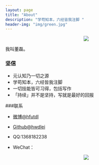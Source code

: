 ```yaml
---
layout: page
title: "About"
description: "学苟知本，六经皆我注脚 "
header-img: "img/green.jpg"
---
```



<center>
    <p><img src="http://7xlfkx.com1.z0.glb.clouddn.com/white2.jpg" align="center"></p>
</center>

我叫董磊。

### 坚信


- 元认知乃一切之源
- 学苟知本，六经皆我注脚 
- 一切技能皆可习得，包括写作
- 「持续」并不是坚持，写就是最好的回报

###联系

- [微博@hfutdl](http://www.weibo.com/u/3315999773)

- [Github@hwdlei](https://github.com/hwdlei)

- QQ:1368182238

- WeChat：

<center>
    <p><img src="http://ogbrng9od.bkt.clouddn.com/WeChat.png" align="center"></p>
</center>






